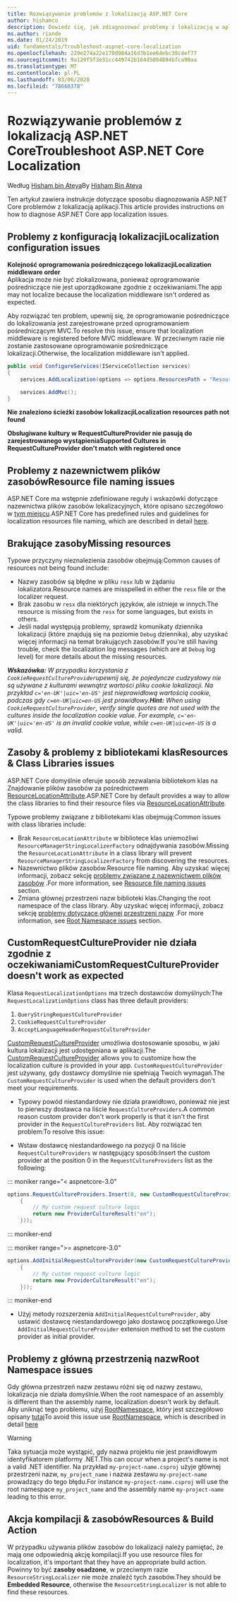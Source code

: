 ```yaml
---
title: Rozwiązywanie problemów z lokalizacją ASP.NET Core
author: hishamco
description: Dowiedz się, jak zdiagnozować problemy z lokalizacją w aplikacjach ASP.NET Core.
ms.author: riande
ms.date: 01/24/2019
uid: fundamentals/troubleshoot-aspnet-core-localization
ms.openlocfilehash: 229e274a22e170d984a16d3b1ee64ebc38c4ef77
ms.sourcegitcommit: 9a129f5f3e31cc449742b164d5004894bfca90aa
ms.translationtype: MT
ms.contentlocale: pl-PL
ms.lasthandoff: 03/06/2020
ms.locfileid: "78660378"
---
```

# <a name="troubleshoot-aspnet-core-localization"></a><span data-ttu-id="4b67a-103">Rozwiązywanie problemów z lokalizacją ASP.NET Core</span><span class="sxs-lookup"><span data-stu-id="4b67a-103">Troubleshoot ASP.NET Core Localization</span></span>

<span data-ttu-id="4b67a-104">Według [Hisham bin Ateya](https://github.com/hishamco)</span><span class="sxs-lookup"><span data-stu-id="4b67a-104">By [Hisham Bin Ateya](https://github.com/hishamco)</span></span>

<span data-ttu-id="4b67a-105">Ten artykuł zawiera instrukcje dotyczące sposobu diagnozowania ASP.NET Core problemów z lokalizacją aplikacji.</span><span class="sxs-lookup"><span data-stu-id="4b67a-105">This article provides instructions on how to diagnose ASP.NET Core app localization issues.</span></span>

## <a name="localization-configuration-issues"></a><span data-ttu-id="4b67a-106">Problemy z konfiguracją lokalizacji</span><span class="sxs-lookup"><span data-stu-id="4b67a-106">Localization configuration issues</span></span>

<span data-ttu-id="4b67a-107">**Kolejność oprogramowania pośredniczącego lokalizacji**</span><span class="sxs-lookup"><span data-stu-id="4b67a-107">**Localization middleware order**</span></span>  
<span data-ttu-id="4b67a-108">Aplikacja może nie być zlokalizowana, ponieważ oprogramowanie pośredniczące nie jest uporządkowane zgodnie z oczekiwaniami.</span><span class="sxs-lookup"><span data-stu-id="4b67a-108">The app may not localize because the localization middleware isn't ordered as expected.</span></span>

<span data-ttu-id="4b67a-109">Aby rozwiązać ten problem, upewnij się, że oprogramowanie pośredniczące do lokalizowania jest zarejestrowane przed oprogramowaniem pośredniczącym MVC.</span><span class="sxs-lookup"><span data-stu-id="4b67a-109">To resolve this issue, ensure that localization middleware is registered before MVC middleware.</span></span> <span data-ttu-id="4b67a-110">W przeciwnym razie nie zostanie zastosowane oprogramowanie pośredniczące lokalizacji.</span><span class="sxs-lookup"><span data-stu-id="4b67a-110">Otherwise, the localization middleware isn't applied.</span></span>

```csharp
public void ConfigureServices(IServiceCollection services)
{
    services.AddLocalization(options => options.ResourcesPath = "Resources");

    services.AddMvc();
}
```

<span data-ttu-id="4b67a-111">**Nie znaleziono ścieżki zasobów lokalizacji**</span><span class="sxs-lookup"><span data-stu-id="4b67a-111">**Localization resources path not found**</span></span>

<span data-ttu-id="4b67a-112">**Obsługiwane kultury w RequestCultureProvider nie pasują do zarejestrowanego wystąpienia**</span><span class="sxs-lookup"><span data-stu-id="4b67a-112">**Supported Cultures in RequestCultureProvider don't match with registered once**</span></span>  

## <a name="resource-file-naming-issues"></a><span data-ttu-id="4b67a-113">Problemy z nazewnictwem plików zasobów</span><span class="sxs-lookup"><span data-stu-id="4b67a-113">Resource file naming issues</span></span>

<span data-ttu-id="4b67a-114">ASP.NET Core ma wstępnie zdefiniowane reguły i wskazówki dotyczące nazewnictwa plików zasobów lokalizacyjnych, które opisano szczegółowo w [tym miejscu](xref:fundamentals/localization?view=aspnetcore-2.2#resource-file-naming).</span><span class="sxs-lookup"><span data-stu-id="4b67a-114">ASP.NET Core has predefined rules and guidelines for localization resources file naming, which are described in detail [here](xref:fundamentals/localization?view=aspnetcore-2.2#resource-file-naming).</span></span>

## <a name="missing-resources"></a><span data-ttu-id="4b67a-115">Brakujące zasoby</span><span class="sxs-lookup"><span data-stu-id="4b67a-115">Missing resources</span></span>

<span data-ttu-id="4b67a-116">Typowe przyczyny nieznalezienia zasobów obejmują:</span><span class="sxs-lookup"><span data-stu-id="4b67a-116">Common causes of resources not being found include:</span></span>

- <span data-ttu-id="4b67a-117">Nazwy zasobów są błędne w pliku `resx` lub w żądaniu lokalizatora.</span><span class="sxs-lookup"><span data-stu-id="4b67a-117">Resource names are misspelled in either the `resx` file or the localizer request.</span></span>
- <span data-ttu-id="4b67a-118">Brak zasobu w `resx` dla niektórych języków, ale istnieje w innych.</span><span class="sxs-lookup"><span data-stu-id="4b67a-118">The resource is missing from the `resx` for some languages, but exists in others.</span></span>
- <span data-ttu-id="4b67a-119">Jeśli nadal występują problemy, sprawdź komunikaty dziennika lokalizacji (które znajdują się na poziomie `Debug` dziennika), aby uzyskać więcej informacji na temat brakujących zasobów.</span><span class="sxs-lookup"><span data-stu-id="4b67a-119">If you're still having trouble, check the localization log messages (which are at `Debug` log level) for more details about the missing resources.</span></span>

<span data-ttu-id="4b67a-120">_**Wskazówka:** W przypadku korzystania z `CookieRequestCultureProvider`upewnij się, że pojedyncze cudzysłowy nie są używane z kulturami wewnątrz wartości pliku cookie lokalizacji. Na przykład `c='en-UK'|uic='en-US'` jest nieprawidłową wartością cookie, podczas gdy `c=en-UK|uic=en-US` jest prawidłowy._</span><span class="sxs-lookup"><span data-stu-id="4b67a-120">_**Hint:** When using `CookieRequestCultureProvider`, verify single quotes are not used with the cultures inside the localization cookie value. For example, `c='en-UK'|uic='en-US'` is an invalid cookie value, while `c=en-UK|uic=en-US` is a valid._</span></span>

## <a name="resources--class-libraries-issues"></a><span data-ttu-id="4b67a-121">Zasoby & problemy z bibliotekami klas</span><span class="sxs-lookup"><span data-stu-id="4b67a-121">Resources & Class Libraries issues</span></span>

<span data-ttu-id="4b67a-122">ASP.NET Core domyślnie oferuje sposób zezwalania bibliotekom klas na Znajdowanie plików zasobów za pośrednictwem [ResourceLocationAttribute](/dotnet/api/microsoft.extensions.localization.resourcelocationattribute?view=aspnetcore-2.1).</span><span class="sxs-lookup"><span data-stu-id="4b67a-122">ASP.NET Core by default provides a way to allow the class libraries to find their resource files via [ResourceLocationAttribute](/dotnet/api/microsoft.extensions.localization.resourcelocationattribute?view=aspnetcore-2.1).</span></span>

<span data-ttu-id="4b67a-123">Typowe problemy związane z bibliotekami klas obejmują:</span><span class="sxs-lookup"><span data-stu-id="4b67a-123">Common issues with class libraries include:</span></span>
- <span data-ttu-id="4b67a-124">Brak `ResourceLocationAttribute` w bibliotece klas uniemożliwi `ResourceManagerStringLocalizerFactory` odnajdywania zasobów.</span><span class="sxs-lookup"><span data-stu-id="4b67a-124">Missing the `ResourceLocationAttribute` in a class library will prevent `ResourceManagerStringLocalizerFactory` from discovering the resources.</span></span>
- <span data-ttu-id="4b67a-125">Nazewnictwo plików zasobów.</span><span class="sxs-lookup"><span data-stu-id="4b67a-125">Resource file naming.</span></span> <span data-ttu-id="4b67a-126">Aby uzyskać więcej informacji, zobacz sekcję [problemy związane z nazewnictwem plików zasobów](#resource-file-naming-issues) .</span><span class="sxs-lookup"><span data-stu-id="4b67a-126">For more information, see [Resource file naming issues](#resource-file-naming-issues) section.</span></span>
- <span data-ttu-id="4b67a-127">Zmiana głównej przestrzeni nazw biblioteki klas.</span><span class="sxs-lookup"><span data-stu-id="4b67a-127">Changing the root namespace of the class library.</span></span> <span data-ttu-id="4b67a-128">Aby uzyskać więcej informacji, zobacz sekcję [problemy dotyczące głównej przestrzeni nazw](#root-namespace-issues) .</span><span class="sxs-lookup"><span data-stu-id="4b67a-128">For more information, see [Root Namespace issues](#root-namespace-issues) section.</span></span>

## <a name="customrequestcultureprovider-doesnt-work-as-expected"></a><span data-ttu-id="4b67a-129">CustomRequestCultureProvider nie działa zgodnie z oczekiwaniami</span><span class="sxs-lookup"><span data-stu-id="4b67a-129">CustomRequestCultureProvider doesn't work as expected</span></span>

<span data-ttu-id="4b67a-130">Klasa `RequestLocalizationOptions` ma trzech dostawców domyślnych:</span><span class="sxs-lookup"><span data-stu-id="4b67a-130">The `RequestLocalizationOptions` class has three default providers:</span></span>

1. `QueryStringRequestCultureProvider`
2. `CookieRequestCultureProvider`
3. `AcceptLanguageHeaderRequestCultureProvider`

<span data-ttu-id="4b67a-131">[CustomRequestCultureProvider](/dotnet/api/microsoft.aspnetcore.localization.customrequestcultureprovider?view=aspnetcore-2.1) umożliwia dostosowanie sposobu, w jaki kultura lokalizacji jest udostępniana w aplikacji.</span><span class="sxs-lookup"><span data-stu-id="4b67a-131">The [CustomRequestCultureProvider](/dotnet/api/microsoft.aspnetcore.localization.customrequestcultureprovider?view=aspnetcore-2.1) allows you to customize how the localization culture is provided in your app.</span></span> <span data-ttu-id="4b67a-132">`CustomRequestCultureProvider` jest używany, gdy dostawcy domyślnie nie spełniają Twoich wymagań.</span><span class="sxs-lookup"><span data-stu-id="4b67a-132">The `CustomRequestCultureProvider` is used when the default providers don't meet your requirements.</span></span>

- <span data-ttu-id="4b67a-133">Typowy powód niestandardowy nie działa prawidłowo, ponieważ nie jest to pierwszy dostawca na liście `RequestCultureProviders`.</span><span class="sxs-lookup"><span data-stu-id="4b67a-133">A common reason custom provider don't work properly is that it isn't the first provider in the `RequestCultureProviders` list.</span></span> <span data-ttu-id="4b67a-134">Aby rozwiązać ten problem:</span><span class="sxs-lookup"><span data-stu-id="4b67a-134">To resolve this issue:</span></span>

- <span data-ttu-id="4b67a-135">Wstaw dostawcę niestandardowego na pozycji 0 na liście `RequestCultureProviders` w następujący sposób:</span><span class="sxs-lookup"><span data-stu-id="4b67a-135">Insert the custom provider at the position 0 in the `RequestCultureProviders` list as the following:</span></span>

::: moniker range="< aspnetcore-3.0"
```csharp
options.RequestCultureProviders.Insert(0, new CustomRequestCultureProvider(async context =>
    {
        // My custom request culture logic
        return new ProviderCultureResult("en");
    }));
```
::: moniker-end

::: moniker range=">= aspnetcore-3.0"
```csharp
options.AddInitialRequestCultureProvider(new CustomRequestCultureProvider(async context =>
    {
        // My custom request culture logic
        return new ProviderCultureResult("en");
    }));
```
::: moniker-end

- <span data-ttu-id="4b67a-136">Użyj metody rozszerzenia `AddInitialRequestCultureProvider`, aby ustawić dostawcę niestandardowego jako dostawcę początkowego.</span><span class="sxs-lookup"><span data-stu-id="4b67a-136">Use `AddInitialRequestCultureProvider` extension method to set the custom provider as initial provider.</span></span>

## <a name="root-namespace-issues"></a><span data-ttu-id="4b67a-137">Problemy z główną przestrzenią nazw</span><span class="sxs-lookup"><span data-stu-id="4b67a-137">Root Namespace issues</span></span>

<span data-ttu-id="4b67a-138">Gdy główna przestrzeń nazw zestawu różni się od nazwy zestawu, lokalizacja nie działa domyślnie.</span><span class="sxs-lookup"><span data-stu-id="4b67a-138">When the root namespace of an assembly is different than the assembly name, localization doesn't work by default.</span></span> <span data-ttu-id="4b67a-139">Aby uniknąć tego problemu, użyj [RootNamespace](/dotnet/api/microsoft.extensions.localization.rootnamespaceattribute?view=aspnetcore-2.1), który jest szczegółowo opisany [tutaj](xref:fundamentals/localization?view=aspnetcore-2.2#resource-file-naming)</span><span class="sxs-lookup"><span data-stu-id="4b67a-139">To avoid this issue use [RootNamespace](/dotnet/api/microsoft.extensions.localization.rootnamespaceattribute?view=aspnetcore-2.1), which is described in detail [here](xref:fundamentals/localization?view=aspnetcore-2.2#resource-file-naming)</span></span>

> [!WARNING]
> <span data-ttu-id="4b67a-140">Taka sytuacja może wystąpić, gdy nazwa projektu nie jest prawidłowym identyfikatorem platformy .NET.</span><span class="sxs-lookup"><span data-stu-id="4b67a-140">This can occur when a project's name is not a valid .NET identifier.</span></span> <span data-ttu-id="4b67a-141">Na przykład `my-project-name.csproj` użyje głównej przestrzeni nazw, `my_project_name` i nazwa zestawu `my-project-name` prowadzący do tego błędu.</span><span class="sxs-lookup"><span data-stu-id="4b67a-141">For instance `my-project-name.csproj` will use the root namespace `my_project_name` and the assembly name `my-project-name` leading to this error.</span></span> 

## <a name="resources--build-action"></a><span data-ttu-id="4b67a-142">Akcja kompilacji & zasobów</span><span class="sxs-lookup"><span data-stu-id="4b67a-142">Resources & Build Action</span></span>

<span data-ttu-id="4b67a-143">W przypadku używania plików zasobów do lokalizacji należy pamiętać, że mają one odpowiednią akcję kompilacji.</span><span class="sxs-lookup"><span data-stu-id="4b67a-143">If you use resource files for localization, it's important that they have an appropriate build action.</span></span> <span data-ttu-id="4b67a-144">Powinny to być **zasoby osadzone**, w przeciwnym razie `ResourceStringLocalizer` nie może znaleźć tych zasobów.</span><span class="sxs-lookup"><span data-stu-id="4b67a-144">They should be **Embedded Resource**, otherwise the `ResourceStringLocalizer` is not able to find these resources.</span></span>
